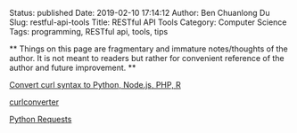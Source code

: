 Status: published
Date: 2019-02-10 17:14:12
Author: Ben Chuanlong Du
Slug: restful-api-tools
Title: RESTful API Tools
Category: Computer Science
Tags: programming, RESTful api, tools, tips

**
Things on this page are
fragmentary and immature notes/thoughts of the author.
It is not meant to readers
but rather for convenient reference of the author and future improvement.
**

[Convert curl syntax to Python, Node.js, PHP, R](https://curl.trillworks.com/)

[curlconverter](https://github.com/NickCarneiro/curlconverter/)

[Python Requests](http://docs.python-requests.org/en/master/#)

